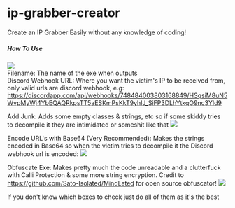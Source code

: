 # ip-grabber-creator
Create an IP Grabber Easily without any knowledge of coding!

<h5> How To Use </h5>

![](https://i.imgur.com/rrmIoWz.png) <br>
Filename: The name of the exe when outputs <br>
Discord Webhook URL: Where you want the victim's IP to be received from, only valid urls are discord webhook, e.g: https://discordapp.com/api/webhooks/748484003803168849/HSqsiM8uN5WvpMyWj4YbEQAQRkpsTT5aESKmPsKkT9yhlJ_SiFP3DLhYtkqO9nc3Yld9

Add Junk: Adds some empty classes & strings, etc so if some skiddy tries to decompile it they are intimidated or someshit like that ![](https://i.imgur.com/qEZfQJn.png)

Encode URL's with Base64 (Very Recommended): Makes the strings encoded in Base64 so when the victim tries to decompile it the Discord webhook url is encoded: ![](https://i.imgur.com/4DHTu15.png)

Obfuscate Exe: Makes pretty much the code unreadable and a clutterfuck with Calli Protection & some more string encryption. Credit to https://github.com/Sato-Isolated/MindLated for open source obfuscator! ![](https://i.imgur.com/69LPHyo.png)



If you don't know which boxes to check just do all of them as it's the best
